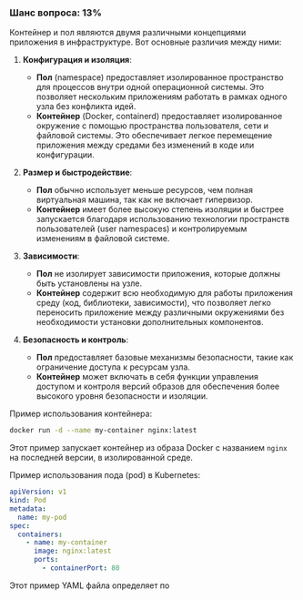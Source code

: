 ### Шанс вопроса: 13%

Контейнер и пол являются двумя различными концепциями приложения в инфраструктуре. Вот основные различия между ними:

1. **Конфигурация и изоляция**:
   - **Пол** (namespace) предоставляет изолированное пространство для процессов внутри одной операционной системы. Это позволяет нескольким приложениям работать в рамках одного узла без конфликта идей.
   - **Контейнер** (Docker, containerd) предоставляет изолированное окружение с помощью пространства пользователя, сети и файловой системы. Это обеспечивает легкое перемещение приложения между средами без изменений в коде или конфигурации.

2. **Размер и быстродействие**:
   - **Пол** обычно использует меньше ресурсов, чем полная виртуальная машина, так как не включает гипервизор.
   - **Контейнер** имеет более высокую степень изоляции и быстрее запускается благодаря использованию технологии пространств пользователей (user namespaces) и контролируемым изменениям в файловой системе.

3. **Зависимости**:
   - **Пол** не изолирует зависимости приложения, которые должны быть установлены на узле.
   - **Контейнер** содержит всю необходимую для работы приложения среду (код, библиотеки, зависимости), что позволяет легко переносить приложение между различными окружениями без необходимости установки дополнительных компонентов.

4. **Безопасность и контроль**:
   - **Пол** предоставляет базовые механизмы безопасности, такие как ограничение доступа к ресурсам узла.
   - **Контейнер** может включать в себя функции управления доступом и контроля версий образов для обеспечения более высокого уровня безопасности и изоляции.

Пример использования контейнера:
```bash
docker run -d --name my-container nginx:latest
```
Этот пример запускает контейнер из образа Docker с названием `nginx` на последней версии, в изолированной среде.

Пример использования пода (pod) в Kubernetes:
```yaml
apiVersion: v1
kind: Pod
metadata:
  name: my-pod
spec:
  containers:
    - name: my-container
      image: nginx:latest
      ports:
        - containerPort: 80
```
Этот пример YAML файла определяет по